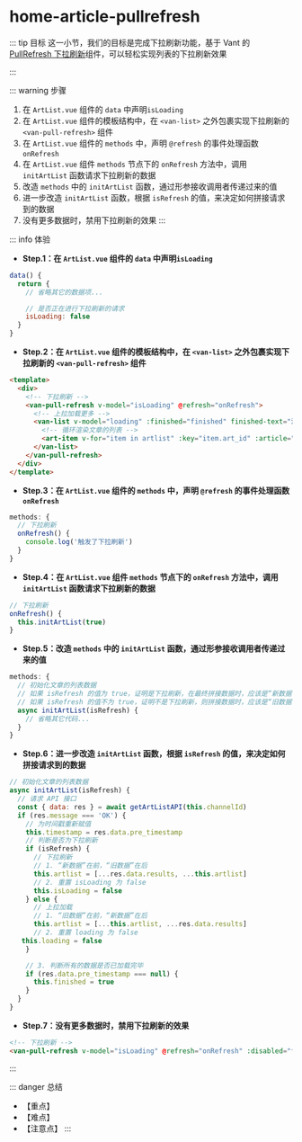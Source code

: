 # home-article-pullrefresh

::: tip 目标
这一小节，我们的目标是完成下拉刷新功能，基于 Vant 的 [PullRefresh 下拉刷新](https://vant-contrib.gitee.io/vant/#/zh-CN/pull-refresh)组件，可以轻松实现列表的下拉刷新效果

:::

::: warning 步骤

1. 在 `ArtList.vue` 组件的 `data` 中声明`isLoading`
2. 在 `ArtList.vue` 组件的模板结构中，在 `<van-list>` 之外包裹实现下拉刷新的 `<van-pull-refresh>` 组件
3. 在 `ArtList.vue` 组件的 `methods` 中，声明 `@refresh` 的事件处理函数 `onRefresh`
4. 在 `ArtList.vue` 组件 `methods` 节点下的 `onRefresh` 方法中，调用 `initArtList` 函数请求下拉刷新的数据
5. 改造 `methods` 中的 `initArtList` 函数，通过形参接收调用者传递过来的值
6. 进一步改造 `initArtList` 函数，根据 `isRefresh` 的值，来决定如何拼接请求到的数据
7. 没有更多数据时，禁用下拉刷新的效果
:::

::: info 体验

* **Step.1：在 `ArtList.vue` 组件的 `data` 中声明`isLoading`**

```js
data() {
  return {
    // 省略其它的数据项...

    // 是否正在进行下拉刷新的请求
    isLoading: false
  }
}
```

* **Step.2：在 `ArtList.vue` 组件的模板结构中，在 `<van-list>` 之外包裹实现下拉刷新的 `<van-pull-refresh>` 组件**

```html
<template>
  <div>
    <!-- 下拉刷新 -->
    <van-pull-refresh v-model="isLoading" @refresh="onRefresh">
      <!-- 上拉加载更多 -->
      <van-list v-model="loading" :finished="finished" finished-text="没有更多了" @load="onLoad" :immediate-check="false">
        <!-- 循环渲染文章的列表 -->
        <art-item v-for="item in artlist" :key="item.art_id" :article="item"></art-item>
      </van-list>
    </van-pull-refresh>
  </div>
</template>
```

* **Step.3：在 `ArtList.vue` 组件的 `methods` 中，声明 `@refresh` 的事件处理函数 `onRefresh`**

```js
methods: {
  // 下拉刷新
  onRefresh() {
    console.log('触发了下拉刷新')
  }
}


```

* **Step.4：在 `ArtList.vue` 组件 `methods` 节点下的 `onRefresh` 方法中，调用 `initArtList` 函数请求下拉刷新的数据**

```js
// 下拉刷新
onRefresh() {
  this.initArtList(true)
}
```

* **Step.5：改造 `methods` 中的 `initArtList` 函数，通过形参接收调用者传递过来的值**

```js
methods: {
  // 初始化文章的列表数据
  // 如果 isRefresh 的值为 true，证明是下拉刷新，在最终拼接数据时，应该是“新数据”在前，“旧数据”在后
  // 如果 isRefresh 的值不为 true，证明不是下拉刷新，则拼接数据时，应该是“旧数据”在前，“新数据”在后
  async initArtList(isRefresh) {
    // 省略其它代码...
  }
}
```

* **Step.6：进一步改造 `initArtList` 函数，根据 `isRefresh` 的值，来决定如何拼接请求到的数据**

```js
// 初始化文章的列表数据
async initArtList(isRefresh) {
  // 请求 API 接口
  const { data: res } = await getArtListAPI(this.channelId)
  if (res.message === 'OK') {
    // 为时间戳重新赋值
    this.timestamp = res.data.pre_timestamp
    // 判断是否为下拉刷新
    if (isRefresh) {
      // 下拉刷新
      // 1. “新数据”在前，“旧数据”在后
      this.artlist = [...res.data.results, ...this.artlist]
      // 2. 重置 isLoading 为 false
      this.isLoading = false
    } else {
      // 上拉加载
      // 1. “旧数据”在前，“新数据”在后
      this.artlist = [...this.artlist, ...res.data.results]
      // 2. 重置 loading 为 false
   this.loading = false
    }

    // 3. 判断所有的数据是否已加载完毕
    if (res.data.pre_timestamp === null) {
      this.finished = true
    }
  }
}
```

* **Step.7：没有更多数据时，禁用下拉刷新的效果**

```html
<!-- 下拉刷新 -->
<van-pull-refresh v-model="isLoading" @refresh="onRefresh" :disabled="finished"></van-pull-refresh>
```

:::

::: danger 总结

* 【重点】
* 【难点】
* 【注意点】
:::
